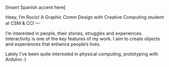 [Insert Spanish accent here] 

Heey, I’m Rocio! A Graphic Comm Design with Creative Computing student at CSM & CCI 〰️

I’m interested in people, their stories, struggles and experiences.
Interactivity is one of the key features of my work.
I aim to create objects and experiences that enhance people’s lives. 

Lately I've been quite interested in physical computing, prototyping with Arduino :)

